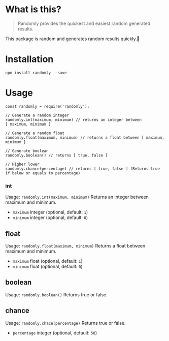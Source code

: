 # What is this?

> Randomly provides the quickest and easiest random generated results.

This package is random and generates random results quickly.🎲

# Installation

`npm install randomly --save`

# Usage

```
const randomly = require('randomly');

// Generate a random integer
randomly.int(maximum, minimum) // returns an integer between [ maximum, minimum ]

// Generate a random float
randomly.float(maximum, minimum) // returns a float between [ maximum, minimum ]

// Generate boolean
randomly.boolean() // returns [ true, false ]

// Higher lower
randomly.chance(percentage) // returns [ true, false ] (Returns true if below or equals to percentage)
```

### int

Usage: `randomly.int(maximum, minimum)`
Returns an integer between maximum and minimum.

* `maximum` integer (optional, default: `1`)
* `minimum` integer (optional, default: `0`)

## float

Usage: `randomly.float(maximum, minimum)`
Returns a float between maximum and minimum.

* `maximum` float (optional, default: `1`)
* `minimum` float (optional, default: `0`)

## boolean

Usage: `randomly.boolean()`
Returns true or false.

## chance

Usage: `randomly.chace(percentage)`
Returns true or false.

* `percentage` integer (optional, default: `50`)